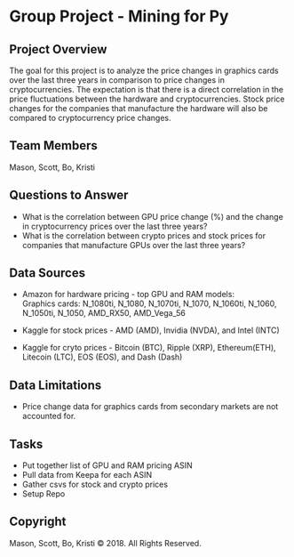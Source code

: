 # Group Project - Mining for Py


## Project Overview
The goal for this project is to analyze the price changes in graphics cards over the last three years in comparison to price changes in cryptocurrencies.  The expectation is that there is a direct correlation in the price fluctuations between the hardware and cryptocurrencies.  Stock price changes for the companies that manufacture the hardware will also be compared to cryptocurrency price changes.


## Team Members
Mason, Scott, Bo, Kristi


## Questions to Answer
* What is the correlation between GPU price change (%) and the change in cryptocurrency prices over the last three years? 
* What is the correlation between crypto prices and stock prices for companies that manufacture GPUs over the last three years?


## Data Sources
* Amazon for hardware pricing - top GPU and RAM models:  
Graphics cards:  N_1080ti, N_1080, N_1070ti, N_1070, N_1060ti, N_1060, N_1050ti, N_1050, AMD_RX50, AMD_Vega_56

* Kaggle for stock prices - AMD (AMD), Invidia (NVDA), and Intel (INTC)
* Kaggle for cryto prices - Bitcoin (BTC), Ripple (XRP), Ethereum(ETH), Litecoin (LTC), EOS (EOS), and Dash (Dash)


## Data Limitations
* Price change data for graphics cards from secondary markets are not accounted for.


## Tasks
* Put together list of GPU and RAM pricing ASIN
* Pull data from Keepa for each ASIN
* Gather csvs for stock and crypto prices
* Setup Repo


## Copyright

Mason, Scott, Bo, Kristi © 2018. All Rights Reserved.
